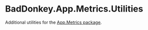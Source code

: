 # BadDonkey.App.Metrics.Utilities
Additional utilities for the [App.Metrics package](https://github.com/AppMetrics/AppMetrics).